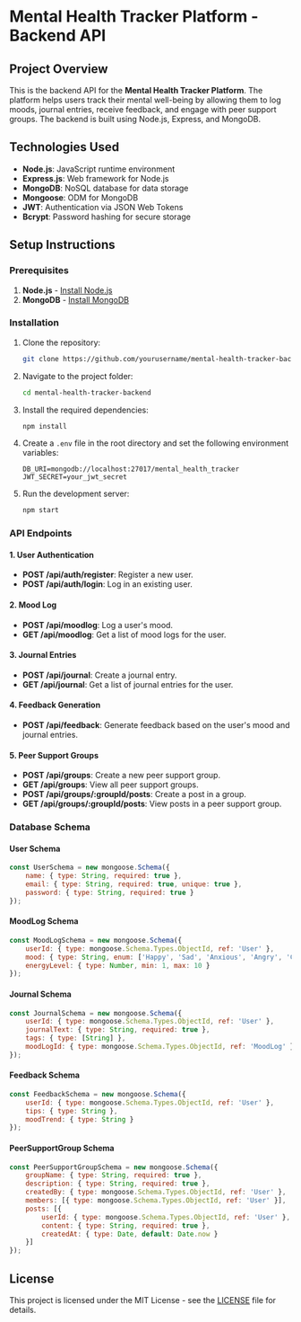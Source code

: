 
# Mental Health Tracker Platform - Backend API

## Project Overview

This is the backend API for the **Mental Health Tracker Platform**. The platform helps users track their mental well-being by allowing them to log moods, journal entries, receive feedback, and engage with peer support groups. The backend is built using Node.js, Express, and MongoDB.

## Technologies Used

- **Node.js**: JavaScript runtime environment
- **Express.js**: Web framework for Node.js
- **MongoDB**: NoSQL database for data storage
- **Mongoose**: ODM for MongoDB
- **JWT**: Authentication via JSON Web Tokens
- **Bcrypt**: Password hashing for secure storage

## Setup Instructions

### Prerequisites

1. **Node.js** - [Install Node.js](https://nodejs.org/)
2. **MongoDB** - [Install MongoDB](https://www.mongodb.com/try/download/community)

### Installation

1. Clone the repository:
   ```bash
   git clone https://github.com/yourusername/mental-health-tracker-backend.git
   ```

2. Navigate to the project folder:
   ```bash
   cd mental-health-tracker-backend
   ```

3. Install the required dependencies:
   ```bash
   npm install
   ```

4. Create a `.env` file in the root directory and set the following environment variables:
   ```
   DB_URI=mongodb://localhost:27017/mental_health_tracker
   JWT_SECRET=your_jwt_secret
   ```

5. Run the development server:
   ```bash
   npm start
   ```

### API Endpoints

#### **1. User Authentication**

- **POST /api/auth/register**: Register a new user.
- **POST /api/auth/login**: Log in an existing user.

#### **2. Mood Log**

- **POST /api/moodlog**: Log a user's mood.
- **GET /api/moodlog**: Get a list of mood logs for the user.

#### **3. Journal Entries**

- **POST /api/journal**: Create a journal entry.
- **GET /api/journal**: Get a list of journal entries for the user.

#### **4. Feedback Generation**

- **POST /api/feedback**: Generate feedback based on the user's mood and journal entries.

#### **5. Peer Support Groups**

- **POST /api/groups**: Create a new peer support group.
- **GET /api/groups**: View all peer support groups.
- **POST /api/groups/:groupId/posts**: Create a post in a group.
- **GET /api/groups/:groupId/posts**: View posts in a peer support group.

### Database Schema

#### **User Schema**
```javascript
const UserSchema = new mongoose.Schema({
    name: { type: String, required: true },
    email: { type: String, required: true, unique: true },
    password: { type: String, required: true }
});
```

#### **MoodLog Schema**
```javascript
const MoodLogSchema = new mongoose.Schema({
    userId: { type: mongoose.Schema.Types.ObjectId, ref: 'User' },
    mood: { type: String, enum: ['Happy', 'Sad', 'Anxious', 'Angry', 'Calm'], required: true },
    energyLevel: { type: Number, min: 1, max: 10 }
});
```

#### **Journal Schema**
```javascript
const JournalSchema = new mongoose.Schema({
    userId: { type: mongoose.Schema.Types.ObjectId, ref: 'User' },
    journalText: { type: String, required: true },
    tags: { type: [String] },
    moodLogId: { type: mongoose.Schema.Types.ObjectId, ref: 'MoodLog' }
});
```

#### **Feedback Schema**
```javascript
const FeedbackSchema = new mongoose.Schema({
    userId: { type: mongoose.Schema.Types.ObjectId, ref: 'User' },
    tips: { type: String },
    moodTrend: { type: String }
});
```

#### **PeerSupportGroup Schema**
```javascript
const PeerSupportGroupSchema = new mongoose.Schema({
    groupName: { type: String, required: true },
    description: { type: String, required: true },
    createdBy: { type: mongoose.Schema.Types.ObjectId, ref: 'User' },
    members: [{ type: mongoose.Schema.Types.ObjectId, ref: 'User' }],
    posts: [{
        userId: { type: mongoose.Schema.Types.ObjectId, ref: 'User' },
        content: { type: String, required: true },
        createdAt: { type: Date, default: Date.now }
    }]
});
```

## License

This project is licensed under the MIT License - see the [LICENSE](LICENSE) file for details.
